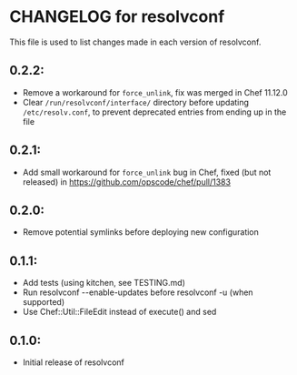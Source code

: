 # CHANGELOG for resolvconf

This file is used to list changes made in each version of resolvconf.

## 0.2.2:

- Remove a workaround for `force_unlink`, fix was merged in Chef 11.12.0
- Clear `/run/resolvconf/interface/` directory before updating `/etc/resolv.conf`, to prevent
  deprecated entries from ending up in the file

## 0.2.1:

* Add small workaround for `force_unlink` bug in Chef, fixed (but not released) in
  https://github.com/opscode/chef/pull/1383

## 0.2.0:

* Remove potential symlinks before deploying new configuration

## 0.1.1:

* Add tests (using kitchen, see TESTING.md)
* Run resolvconf --enable-updates before resolvconf -u (when supported)
* Use Chef::Util::FileEdit instead of execute() and sed

## 0.1.0:

* Initial release of resolvconf
